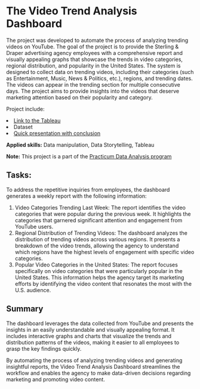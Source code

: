 # The Video Trend Analysis Dashboard

<p>The project was developed to automate the process of analyzing trending videos on YouTube. The goal of the project is to provide the Sterling & Draper advertising agency employees with a comprehensive report and visually appealing graphs that showcase the trends in video categories, regional distribution, and popularity in the United States. The system is designed to collect data on trending videos, including their categories (such as Entertainment, Music, News & Politics, etc.), regions, and trending dates. The videos can appear in the trending section for multiple consecutive days. The project aims to provide insights into the videos that deserve marketing attention based on their popularity and category.</p>
<p>Project include:
<li><a href="https://public.tableau.com/views/DashForTrendVid_Sarantsev/TrendingVideosDash?:language=en-US&:display_count=n&:origin=viz_share_link">Link to the Tableau</a>
<li>Dataset</li>
<li><a href="ShortReportPres.pdf">Quick presentation with conclusion<a></li> </p>

<p><b>Applied skills:</b> Data manipulation, Data Storytelling, Tableau
  
 **Note:** This project is a part of the <a href="https://practicum.com/en-isr/data-analyst/">Practicum Data Analysis program</a></p>

<p><h2>Tasks:</h2>
  
To address the repetitive inquiries from employees, the dashboard generates a weekly report with the following information:
1. Video Categories Trending Last Week: The report identifies the video categories that were popular during the previous week. It highlights the categories that garnered significant attention and engagement from YouTube users.
2. Regional Distribution of Trending Videos: The dashboard analyzes the distribution of trending videos across various regions. It presents a breakdown of the video trends, allowing the agency to understand which regions have the highest levels of engagement with specific video categories.
3. Popular Video Categories in the United States: The report focuses specifically on video categories that were particularly popular in the United States. This information helps the agency target its marketing efforts by identifying the video content that resonates the most with the U.S. audience.
</p>

<p><h2>Summary </h2>
The dashboard leverages the data collected from YouTube and presents the insights in an easily understandable and visually appealing format. It includes interactive graphs and charts that visualize the trends and distribution patterns of the videos, making it easier to all employees to grasp the key findings quickly.

By automating the process of analyzing trending videos and generating insightful reports, the Video Trend Analysis Dashboard streamlines the workflow and enables the agency to make data-driven decisions regarding marketing and promoting video content.
</p>
